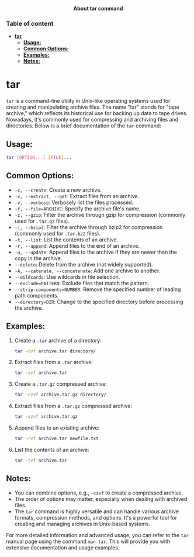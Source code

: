 **<div align="center" >About tar command</div>**

### Table of content

- [**tar**](#tar)
  - [**Usage:**](#usage)
  - [**Common Options:**](#common-options)
  - [**Examples:**](#examples)
  - [**Notes:**](#notes)

# **tar**

`tar` is a command-line utility in Unix-like operating systems used for creating and manipulating archive files. The name "tar" stands for "tape archive," which reflects its historical use for backing up data to tape drives. Nowadays, it's commonly used for compressing and archiving files and directories. Below is a brief documentation of the `tar` command:

## **Usage:**

```bash
tar [OPTION...] [FILE]...
```

## **Common Options:**

- `-c, --create`: Create a new archive.
- `-x, --extract, --get`: Extract files from an archive.
- `-v, --verbose`: Verbosely list the files processed.
- `-f, --file=ARCHIVE`: Specify the archive file's name.
- `-z, --gzip`: Filter the archive through gzip for compression (commonly used for `.tar.gz` files).
- `-j, --bzip2`: Filter the archive through bzip2 for compression (commonly used for `.tar.bz2` files).
- `-t, --list`: List the contents of an archive.
- `-r, --append`: Append files to the end of an archive.
- `-u, --update`: Append files to the archive if they are newer than the copy in the archive.
- `--delete`: Delete from the archive (not widely supported).
- `-A, --catenate, --concatenate`: Add one archive to another.
- `--wildcards`: Use wildcards in file selection.
- `--exclude=PATTERN`: Exclude files that match the pattern.
- `--strip-components=NUMBER`: Remove the specified number of leading path components.
- `--directory=DIR`: Change to the specified directory before processing the archive.

## **Examples:**

1. Create a `.tar` archive of a directory:

   ```bash
   tar -cvf archive.tar directory/
   ```

2. Extract files from a `.tar` archive:

   ```bash
   tar -xvf archive.tar
   ```

3. Create a `.tar.gz` compressed archive:

   ```bash
   tar -czvf archive.tar.gz directory/
   ```

4. Extract files from a `.tar.gz` compressed archive:

   ```bash
   tar -xzvf archive.tar.gz
   ```

5. Append files to an existing archive:

   ```bash
   tar -rvf archive.tar newfile.txt
   ```

6. List the contents of an archive:

   ```bash
   tar -tvf archive.tar
   ```

## **Notes:**

- You can combine options, e.g., `-czvf` to create a compressed archive.
- The order of options may matter, especially when dealing with archived files.
- The `tar` command is highly versatile and can handle various archive formats, compression methods, and options. It's a powerful tool for creating and managing archives in Unix-based systems.

For more detailed information and advanced usage, you can refer to the `tar` manual page using the command `man tar`. This will provide you with extensive documentation and usage examples.
